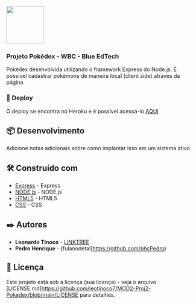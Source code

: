 <img src="https://user-images.githubusercontent.com/95504029/151560441-2e792d97-fd65-462c-8fd7-70f581de5674.gif" width="100">

### Projeto Pokédex - WBC - Blue EdTech

Pokédex desenvolvida utilizando o framework Express do Node.js.
É possível cadastrar pokèmons de maneira local (client side) através da página

### 🔧 Deploy

O deploy se encontra no Heroku e é possível acessá-lo <a href="https://mod2-proj-pokedex.herokuapp.com/" target="_blank">AQUI</a>


## 📦 Desenvolvimento

Adicione notas adicionais sobre como implantar isso em um sistema ativo

## 🛠️ Construído com

* [Express](https://expressjs.com/) - Express
* [NODE.js](https://nodejs.org/) - NODE.js
* [HTML5](https://developer.mozilla.org/en-US/docs/Glossary/HTML5) - HTML5
* [CSS](https://developer.mozilla.org/pt-BR/docs/Web/CSS) - CSS

## ✒️ Autores

* **Leonardo Tinoco** - [LINKTREE](https://linktr.ee/leotinoco7)
* **Pedro Henrique** - [fulanodetal]https://github.com/phcPedro)

## 📄 Licença

Este projeto está sob a licença (sua licença) - veja o arquivo [LICENSE.md]https://github.com/leotinoco7/MOD2-Proj2-Pokedex/blob/main/LICENSE para detalhes.
